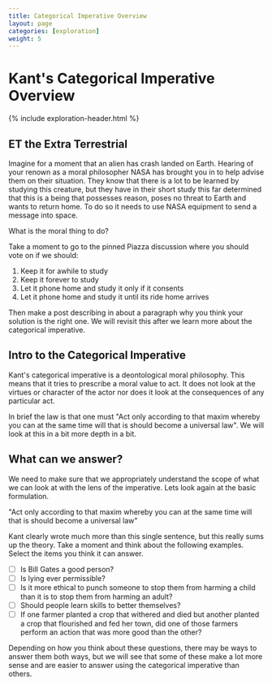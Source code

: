 ```yaml
---
title: Categorical Imperative Overview
layout: page
categories: [exploration]
weight: 5
---
```


# Kant's Categorical Imperative Overview

{% include exploration-header.html %}

## ET the Extra Terrestrial

Imagine for a moment that an alien has crash landed on Earth. Hearing of your renown as a moral philosopher NASA has brought you in to help advise them on their situation. They know that there is a lot to be learned by studying this creature, but they have in their short study this far determined that this is a being that possesses reason, poses no threat to Earth and wants to return home. To do so it needs to use NASA equipment to send a message into space.

What is the moral thing to do?

Take a moment to go to the pinned Piazza discussion where you should vote on if we should:

1. Keep it for awhile to study
1. Keep it forever to study
1. Let it phone home and study it only if it consents
1. Let it phone home and study it until its ride home arrives

Then make a post describing in about a paragraph why you think your solution is the right one. We will revisit this after we learn more about the categorical imperative.

## Intro to the Categorical Imperative

Kant's categorical imperative is a deontological moral philosophy. This means that it tries to prescribe a moral value to act. It does not look at the virtues or character of the actor nor does it look at the consequences of any particular act.

In brief the law is that one must "Act only according to that maxim whereby you can at the same time will that is should become a universal law". We will look at this in a bit more depth in a bit.

## What can we answer?

We need to make sure that we appropriately understand the scope of what we can look at with the lens of the imperative. Lets look again at the basic formulation.

"Act only according to that maxim whereby you can at the same time will that is should become a universal law"

Kant clearly wrote much more than this single sentence, but this really sums up the theory. Take a moment and think about the following examples. Select the items you think it can answer.

- [ ] Is Bill Gates a good person?
- [ ] Is lying ever permissible?
- [ ] Is it more ethical to punch someone to stop them from harming a child than it is to stop them from harming an adult?
- [ ] Should people learn skills to better themselves?
- [ ] If one farmer planted a crop that withered and died but another planted a crop that flourished and fed her town, did one of those farmers perform an action that was more good than the other?

Depending on how you think about these questions, there may be ways to answer them both ways, but we will see that some of these make a lot more sense and are easier to answer using the categorical imperative than others.

